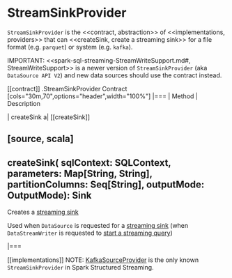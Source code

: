 # StreamSinkProvider

`StreamSinkProvider` is the <<contract, abstraction>> of <<implementations, providers>> that can <<createSink, create a streaming sink>> for a file format (e.g. `parquet`) or system (e.g. `kafka`).

IMPORTANT: <<spark-sql-streaming-StreamWriteSupport.md#, StreamWriteSupport>> is a newer version of `StreamSinkProvider` (aka `DataSource API V2`) and new data sources should use the contract instead.

[[contract]]
.StreamSinkProvider Contract
[cols="30m,70",options="header",width="100%"]
|===
| Method
| Description

| createSink
a| [[createSink]]

[source, scala]
----
createSink(
  sqlContext: SQLContext,
  parameters: Map[String, String],
  partitionColumns: Seq[String],
  outputMode: OutputMode): Sink
----

Creates a [streaming sink](spark-sql-streaming-Sink.md)

Used when `DataSource` is requested for a [streaming sink](spark-sql-streaming-DataSource.md#createSink) (when `DataStreamWriter` is requested to [start a streaming query](DataStreamWriter.md#start))

|===

[[implementations]]
NOTE: [KafkaSourceProvider](kafka/KafkaSourceProvider.md) is the only known `StreamSinkProvider` in Spark Structured Streaming.
